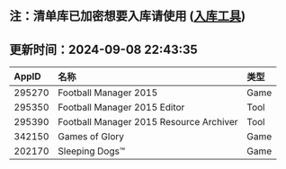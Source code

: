 ## 注：清单库已加密想要入库请使用 ([入库工具](https://github.com/BlankTMing/ManifestAutoUpdate/releases))

## 更新时间：2024-09-08 22:43:35
| AppID | 名称 | 类型  |
| :-------------------- | :----------------------------- | :----------- |
| 295270 | Football Manager 2015| Game |
| 295350 | Football Manager 2015 Editor| Tool |
| 295390 | Football Manager 2015 Resource Archiver| Tool |
| 342150 | Games of Glory| Game |
| 202170 | Sleeping Dogs™| Game |
